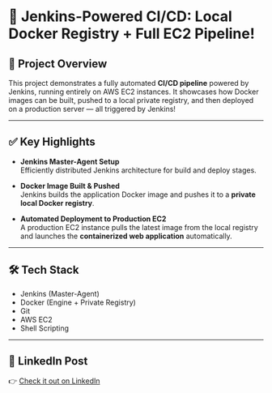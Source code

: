 # 🐳 Jenkins-Powered CI/CD: Local Docker Registry + Full EC2 Pipeline!

## 🚀 Project Overview
This project demonstrates a fully automated **CI/CD pipeline** powered by Jenkins, running entirely on AWS EC2 instances. It showcases how Docker images can be built, pushed to a local private registry, and then deployed on a production server — all triggered by Jenkins!

---

## ✅ Key Highlights

- **Jenkins Master-Agent Setup**  
  Efficiently distributed Jenkins architecture for build and deploy stages.

- **Docker Image Built & Pushed**  
  Jenkins builds the application Docker image and pushes it to a **private local Docker registry**.

- **Automated Deployment to Production EC2**  
  A production EC2 instance pulls the latest image from the local registry and launches the **containerized web application** automatically.

---

## 🛠️ Tech Stack

- Jenkins (Master-Agent)
- Docker (Engine + Private Registry)
- Git
- AWS EC2
- Shell Scripting

---

## 📎 LinkedIn Post

👉 [Check it out on LinkedIn](https://www.linkedin.com/feed/update/urn:li:activity:7345041317858635776/)
